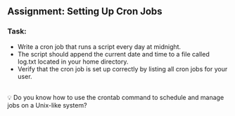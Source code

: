 ## Assignment: Setting Up Cron Jobs

### Task:

- Write a cron job that runs a script every day at midnight.
- The script should append the current date and time to a file called log.txt located in your home directory.
- Verify that the cron job is set up correctly by listing all cron jobs for your user.

<br>
💡 Do you know how to use the crontab command to schedule and manage jobs on a Unix-like system?